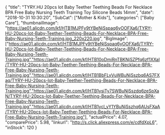 {
	"title": "TYRY.HU 20pcs lot Baby Teether Teething Beads For Necklace BPA Free Baby Nursing Teeth Training Toy Silicone Beads 14mm",
	"date": "2018-10-31 10:30:20",
	"SubCat": ["Mother & Kids"],
	"categories": ["Baby Care"],
	"thumbnailImage": "https://ae01.alicdn.com/kf/HTB1MJPFy9tYBeNjSspaq6yOOFXa6/TYRY-HU-20pcs-lot-Baby-Teether-Teething-Beads-For-Necklace-BPA-Free-Baby-Nursing-Teeth-Training.jpg_220x220.jpg",
	"BigImage": ["https://ae01.alicdn.com/kf/HTB1MJPFy9tYBeNjSspaq6yOOFXa6/TYRY-HU-20pcs-lot-Baby-Teether-Teething-Beads-For-Necklace-BPA-Free-Baby-Nursing-Teeth-Training.jpg","https://ae01.alicdn.com/kf/HTB10oDmiRnTBKNjSZPfq6zf1XXaI/TYRY-HU-20pcs-lot-Baby-Teether-Teething-Beads-For-Necklace-BPA-Free-Baby-Nursing-Teeth-Training.jpg","https://ae01.alicdn.com/kf/HTB1BbFLyVuWBuNjSszbq6AS7FXaq/TYRY-HU-20pcs-lot-Baby-Teether-Teething-Beads-For-Necklace-BPA-Free-Baby-Nursing-Teeth-Training.jpg","https://ae01.alicdn.com/kf/HTB1ysiTy7SWBuNjSszdq6zeSpXaN/TYRY-HU-20pcs-lot-Baby-Teether-Teething-Beads-For-Necklace-BPA-Free-Baby-Nursing-Teeth-Training.jpg","https://ae01.alicdn.com/kf/HTB1ycl_yY1YBuNjSszhq6AUsFXaA/TYRY-HU-20pcs-lot-Baby-Teether-Teething-Beads-For-Necklace-BPA-Free-Baby-Nursing-Teeth-Training.jpg"],
	"actualPrice": 4.07,
	"comparePrice": 5.98,
	"linkurl": "http://s.click.aliexpress.com/e/cdfdXpL6",
	"inStock": 120
}
